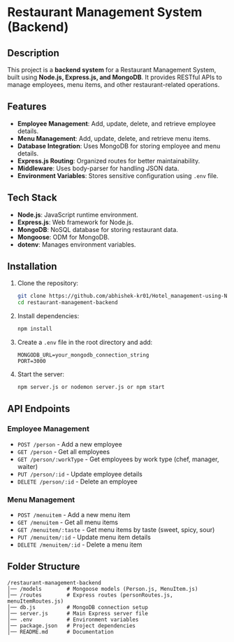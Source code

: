 # Restaurant Management System (Backend)

## Description

This project is a **backend system** for a Restaurant Management System, built using **Node.js, Express.js, and MongoDB**. It provides RESTful APIs to manage employees, menu items, and other restaurant-related operations.

## Features

- **Employee Management**: Add, update, delete, and retrieve employee details.
- **Menu Management**: Add, update, delete, and retrieve menu items.
- **Database Integration**: Uses MongoDB for storing employee and menu details.
- **Express.js Routing**: Organized routes for better maintainability.
- **Middleware**: Uses body-parser for handling JSON data.
- **Environment Variables**: Stores sensitive configuration using `.env` file.

## Tech Stack

- **Node.js**: JavaScript runtime environment.
- **Express.js**: Web framework for Node.js.
- **MongoDB**: NoSQL database for storing restaurant data.
- **Mongoose**: ODM for MongoDB.
- **dotenv**: Manages environment variables.

## Installation

1. Clone the repository:
   ```sh
   git clone https://github.com/abhishek-kr01/Hotel_management-using-NodeJS.git
   cd restaurant-management-backend
   ```
2. Install dependencies:
   ```sh
   npm install
   ```
3. Create a `.env` file in the root directory and add:
   ```env
   MONGODB_URL=your_mongodb_connection_string
   PORT=3000
   ```
4. Start the server:
   ```sh
   npm server.js or nodemon server.js or npm start
   ```

## API Endpoints

### Employee Management

- `POST /person` - Add a new employee
- `GET /person` - Get all employees
- `GET /person/:workType` - Get employees by work type (chef, manager, waiter)
- `PUT /person/:id` - Update employee details
- `DELETE /person/:id` - Delete an employee

### Menu Management

- `POST /menuitem` - Add a new menu item
- `GET /menuitem` - Get all menu items
- `GET /menuitem/:taste` - Get menu items by taste (sweet, spicy, sour)
- `PUT /menuitem/:id` - Update menu item details
- `DELETE /menuitem/:id` - Delete a menu item

## Folder Structure

```
/restaurant-management-backend
│── /models        # Mongoose models (Person.js, MenuItem.js)
│── /routes        # Express routes (personRoutes.js, menuItemRoutes.js)
│── db.js          # MongoDB connection setup
│── server.js      # Main Express server file
│── .env           # Environment variables
│── package.json   # Project dependencies
│── README.md      # Documentation
```
